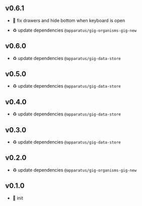 ## v0.6.1

* 🐞 fix drawers and hide bottom when keyboard is open

* ♻️ update dependencies `@apparatus/gig-organisms-gig-new`

## v0.6.0

* ♻️ update dependencies `@apparatus/gig-data-store`

## v0.5.0

* ♻️ update dependencies `@apparatus/gig-data-store`

## v0.4.0

* ♻️ update dependencies `@apparatus/gig-data-store`

## v0.3.0

* ♻️ update dependencies `@apparatus/gig-data-store`

## v0.2.0

* ♻️ update dependencies `@apparatus/gig-organisms-gig-new`

## v0.1.0

* 🐣 init
